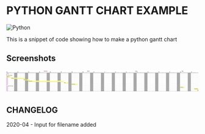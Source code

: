 # PYTHON GANTT CHART EXAMPLE

![Python](https://img.shields.io/badge/python-3670A0?style=for-the-badge&logo=python&logoColor=ffdd54)

This is a snippet of code showing how to make a python gantt chart

## Screenshots

![screenshots](https://github.com/wildiney/python-gantt-chart-example/blob/master/screenshots/screenshot-01.svg)

## CHANGELOG

2020-04 - Input for filename added
